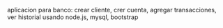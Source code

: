 aplicacion para banco: crear cliente, crer cuenta, agregar transacciones, ver historial
usando node.js, mysql, bootstrap
